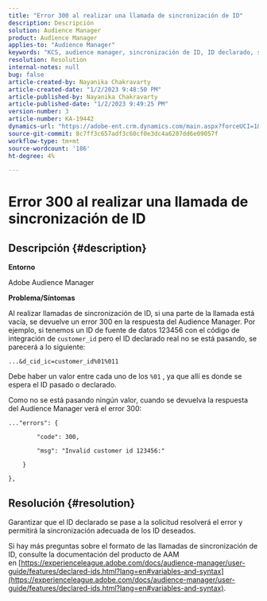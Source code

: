 ```yaml
---
title: "Error 300 al realizar una llamada de sincronización de ID"
description: Descripción
solution: Audience Manager
product: Audience Manager
applies-to: "Audience Manager"
keywords: "KCS, audience manager, sincronización de ID, ID declarado, sincronización de ID de cliente, id de cliente, sincronización en línea"
resolution: Resolution
internal-notes: null
bug: false
article-created-by: Nayanika Chakravarty
article-created-date: "1/2/2023 9:48:50 PM"
article-published-by: Nayanika Chakravarty
article-published-date: "1/2/2023 9:49:25 PM"
version-number: 3
article-number: KA-19442
dynamics-url: "https://adobe-ent.crm.dynamics.com/main.aspx?forceUCI=1&pagetype=entityrecord&etn=knowledgearticle&id=a715aa3d-e78a-ed11-81ac-6045bd006c82"
source-git-commit: 8c7ff3c657adf3c60cf0e3dc4a6207dd6e09057f
workflow-type: tm+mt
source-wordcount: '186'
ht-degree: 4%

---
```


# Error 300 al realizar una llamada de sincronización de ID

## Descripción {#description}


<b>Entorno</b>

Adobe Audience Manager

<b>Problema/Síntomas</b>

Al realizar llamadas de sincronización de ID, si una parte de la llamada está vacía, se devuelve un error 300 en la respuesta del Audience Manager. Por ejemplo, si tenemos un ID de fuente de datos 123456 con el código de integración de `customer_id` pero el ID declarado real no se está pasando, se parecerá a lo siguiente:

`...&d_cid_ic=customer_id%01%011`

Debe haber un valor entre cada uno de los `%01` , ya que allí es donde se espera el ID pasado o declarado.

Como no se está pasando ningún valor, cuando se devuelva la respuesta del Audience Manager verá el error 300:




```
..."errors": {

        "code": 300,

        "msg": "Invalid customer id 123456:"

    }

},
```





## Resolución {#resolution}


Garantizar que el ID declarado se pase a la solicitud resolverá el error y permitirá la sincronización adecuada de los ID deseados.

Si hay más preguntas sobre el formato de las llamadas de sincronización de ID, consulte la documentación del producto de AAM en [https://experienceleague.adobe.com/docs/audience-manager/user-guide/features/declared-ids.html?lang=en#variables-and-syntax](https://experienceleague.adobe.com/docs/audience-manager/user-guide/features/declared-ids.html?lang=en#variables-and-syntax).
